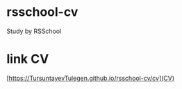 # rsschool-cv
Study by RSSchool

# link CV

[https://TursuntayevTulegen.github.io/rsschool-cv/cv](CV)
